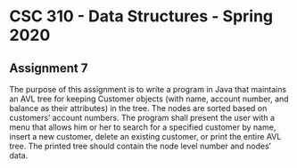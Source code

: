 # CSC 310 - Data Structures - Spring 2020

## Assignment 7

The purpose of this assignment is to write a program in Java that 
maintains an AVL tree for keeping Customer objects (with name, account number, 
and balance as their attributes) in the tree.  The nodes are sorted based on 
customers’ account numbers.  The program shall present the user with a menu that 
allows him or her to search for a specified customer by name, insert a new customer, 
delete an existing customer, or print the entire AVL tree.  The printed tree should 
contain the node level number and nodes’ data. 
